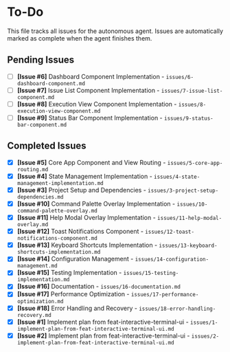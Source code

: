 # To-Do

This file tracks all issues for the autonomous agent. Issues are automatically marked as complete when the agent finishes them.

## Pending Issues
- [ ] **[Issue #6]** Dashboard Component Implementation - `issues/6-dashboard-component.md`
- [ ] **[Issue #7]** Issue List Component Implementation - `issues/7-issue-list-component.md`
- [ ] **[Issue #8]** Execution View Component Implementation - `issues/8-execution-view-component.md`
- [ ] **[Issue #9]** Status Bar Component Implementation - `issues/9-status-bar-component.md`

## Completed Issues
- [x] **[Issue #5]** Core App Component and View Routing - `issues/5-core-app-routing.md`
- [x] **[Issue #4]** State Management Implementation - `issues/4-state-management-implementation.md`
- [x] **[Issue #3]** Project Setup and Dependencies - `issues/3-project-setup-dependencies.md`
- [x] **[Issue #10]** Command Palette Overlay Implementation - `issues/10-command-palette-overlay.md`
- [x] **[Issue #11]** Help Modal Overlay Implementation - `issues/11-help-modal-overlay.md`
- [x] **[Issue #12]** Toast Notifications Component - `issues/12-toast-notifications-component.md`
- [x] **[Issue #13]** Keyboard Shortcuts Implementation - `issues/13-keyboard-shortcuts-implementation.md`
- [x] **[Issue #14]** Configuration Management - `issues/14-configuration-management.md`
- [x] **[Issue #15]** Testing Implementation - `issues/15-testing-implementation.md`
- [x] **[Issue #16]** Documentation - `issues/16-documentation.md`
- [x] **[Issue #17]** Performance Optimization - `issues/17-performance-optimization.md`
- [x] **[Issue #18]** Error Handling and Recovery - `issues/18-error-handling-recovery.md`
- [x] **[Issue #1]** Implement plan from feat-interactive-terminal-ui - `issues/1-implement-plan-from-feat-interactive-terminal-ui.md`
- [x] **[Issue #2]** Implement plan from feat-interactive-terminal-ui - `issues/2-implement-plan-from-feat-interactive-terminal-ui.md`